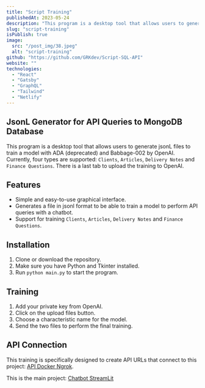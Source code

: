 ```yaml
---
title: "Script Training"
publishedAt: 2023-05-24
description: "This program is a desktop tool that allows users to generate jsonL files to train a model with ADA (deprecated) and Babbage-002 by OpenAI. Currently, four types are supported: Clients, Articles, Delivery Notes and Finance Questions. There is a last tab to upload the training to OpenAI."
slug: "script-training"
isPublish: true
image: 
  src: "/post_img/38.jpeg"
  alt: "script-training"
github: "https://github.com/GRKdev/Script-SQL-API"
website: ""
technologies:
  - "React"
  - "Gatsby"
  - "GraphQL"
  - "Tailwind"
  - "Netlify"
---
```


## JsonL Generator for API Queries to MongoDB Database

This program is a desktop tool that allows users to generate jsonL files to train a model with ADA (deprecated) and Babbage-002 by OpenAI. Currently, four types are supported: `Clients`, `Articles`, `Delivery Notes` and `Finance Questions`.
There is a last tab to upload the training to OpenAI.

## Features

- Simple and easy-to-use graphical interface.
- Generates a file in jsonl format to be able to train a model to perform API queries with a chatbot.
- Support for training `Clients`, `Articles`, `Delivery Notes` and `Finance Questions`.

## Installation

1. Clone or download the repository.
2. Make sure you have Python and Tkinter installed.
3. Run `python main.py` to start the program.

## Training

1. Add your private key from OpenAI.
2. Click on the upload files button.
3. Choose a characteristic name for the model.
4. Send the two files to perform the final training.

## API Connection

This training is specifically designed to create API URLs that connect to this project: [API Docker Ngrok](https://github.com/GRKdev/api-docker-ngrok).

This is the main project: [Chatbot StreamLit](https://github.com/GRKdev/StreamLit-Api)
